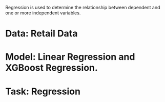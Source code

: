 Regression is used to determine the relationship between dependent and one or more independent variables.

# Data: Retail Data
# Model: Linear Regression and XGBoost Regression.
# Task: Regression
